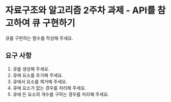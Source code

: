 # 자료구조와 알고리즘 2주차 과제 - API를 참고하여 큐 구현하기

큐를 구현하는 함수를 작성해 주세요.

## 요구 사항

1. 큐를 생성해 주세요.
2. 큐에 요소를 추가해 주세요.
3. 큐에서 요소를 제거해 주세요.
4. 큐에 요소가 없는 경우를 처리해 주세요.
5. 큐에 든 요소의 개수를 구하는 경우를 처리해 주세요.
